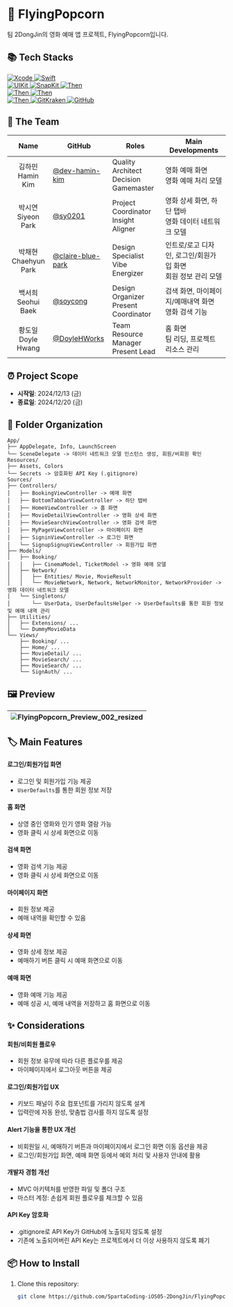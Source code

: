 # 🍿 FlyingPopcorn
팀 2DongJin의 영화 예매 앱 프로젝트, FlyingPopcorn입니다.

## 📚 Tech Stacks
<div>
  <a href="https://developer.apple.com/xcode/" target="_blank">
    <img src="https://img.shields.io/badge/Xcode_16.1-147EFB?style=for-the-badge&logo=xcode&logoColor=white" alt="Xcode">
  </a>
  <a href="https://swift.org/" target="_blank">
    <img src="https://img.shields.io/badge/Swift_5-F05138?style=for-the-badge&logo=swift&logoColor=white" alt="Swift">
  </a>
  <br>
  <a href="https://developer.apple.com/documentation/uikit" target="_blank">
    <img src="https://img.shields.io/badge/UIKit-2396F3?style=for-the-badge&logo=uikit&logoColor=white" alt="UIKit">
  </a>
  <a href="https://github.com/SnapKit/SnapKit" target="_blank">
    <img src="https://img.shields.io/badge/SnapKit-00aeb9?style=for-the-badge&logoColor=white" alt="SnapKit">
  </a>
  <a href="https://github.com/devxoul/Then" target="_blank">
    <img src="https://img.shields.io/badge/Then-00aeb9?style=for-the-badge&logoColor=white" alt="Then">
  </a>
  <br>
  <a href="https://github.com/onevcat/Kingfisher" target="_blank">
    <img src="https://img.shields.io/badge/Kingfisher-1c8dfc?style=for-the-badge&logoColor=white" alt="Then">
  </a>
  <a href="https://github.com/Alamofire/Alamofire" target="_blank">
    <img src="https://img.shields.io/badge/AlamoFire-d6401b?style=for-the-badge&logoColor=white" alt="Then">
  </a>
  <br>
  <a href="https://git-fork.com/" target="_blank">
    <img src="https://img.shields.io/badge/fork-1c8dfc?style=for-the-badge&logoColor=white" alt="Then">
  </a>
  <a href="https://www.gitkraken.com/" target="_blank">
    <img src="https://img.shields.io/badge/gitkraken-179287?style=for-the-badge&logo=gitkraken&logoColor=white" alt="GitKraken">
  </a>
  <a href="https://github.com/" target="_blank">
    <img src="https://img.shields.io/badge/github-181717?style=for-the-badge&logo=github&logoColor=white" alt="GitHub">
  </a>
  <br>
</div>

## 👥 The Team
| Name     | GitHub   | Roles    | Main Developments |
|:--------:| -------- | -------- | ----------------- |
| 김하민 <br> Hamin Kim | [@dev-hamin-kim](https://github.com/dev-hamin-kim) | Quality Architect <br> Decision Gamemaster | 영화 예매 화면 <br> 영화 예매 처리 모델 |
| 박시연 <br> Siyeon Park | [@sy0201](https://github.com/sy0201) | Project Coordinator <br> Insight Aligner | 영화 상세 화면, 하단 탭바 <br> 영화 데이터 네트워크 모델 |
| 박채현 <br> Chaehyun Park | [@claire-blue-park](https://github.com/claire-blue-park) | Design Specialist <br> Vibe Energizer | 인트로/로고 디자인, 로그인/회원가입 화면 <br> 회원 정보 관리 모델 |
| 백서희 <br> Seohui Baek | [@soycong](https://github.com/soycong) | Design Organizer <br> Present Coordinator | 검색 화면, 마이페이지/예매내역 화면 <br> 영화 검색 기능 |
| 황도일 <br> Doyle Hwang | [@DoyleHWorks](https://github.com/DoyleHWorks) | Team Resource Manager <br> Present Lead | 홈 화면 <br> 팀 리딩, 프로젝트 리소스 관리 |

## ⏰ Project Scope
- **시작일**: 2024/12/13 (금)
- **종료일**: 2024/12/20 (금)

## 📂 Folder Organization
```
App/
├── AppDelegate, Info, LaunchScreen
└── SceneDelegate -> 데이터 네트워크 모델 인스턴스 생성, 회원/비회원 확인
Resources/
├── Assets, Colors
└── Secrets -> 암호화된 API Key (.gitignore)
Sources/
├── Controllers/
│   ├── BookingViewController -> 예매 화면
│   ├── BottomTabbarViewController -> 하단 탭바
│   ├── HomeViewController -> 홈 화면
│   ├── MovieDetailViewController -> 영화 상세 화면
│   ├── MovieSearchViewController -> 영화 검색 화면
│   ├── MyPageViewController -> 마이페이지 화면
│   ├── SigninViewController -> 로그인 화면
│   └── SignupSignupViewController -> 회원가입 화면
├── Models/
│   ├── Booking/ 
│   │   ├── CinemaModel, TicketModel -> 영화 예매 모델
│   ├── Network/ 
│   │   ├── Entities/ Movie, MovieResult
│   │   └── MovieNetwork, Network, NetworkMonitor, NetworkProvider -> 영화 데이터 네트워크 모델
│   └── Singletons/ 
│       └── UserData, UserDefaultsHelper -> UserDefaults를 통한 회원 정보 및 예매 내역 관리
├── Utilities/
│   ├── Extensions/ ...
│   └── DummyMovieData
└── Views/
    ├── Booking/ ...
    ├── Home/ ...
    ├── MovieDetail/ ...
    ├── MovieSearch/ ...
    ├── MovieSearch/ ...
    └── SignAuth/ ...
```

## 🖼️ Preview
|![FlyingPopcorn_Preview_002_resized](https://github.com/user-attachments/assets/5c8c9082-07c1-4771-8001-5831d2d63cc5)|
|---|

## 🏷 Main Features
#### 로그인/회원가입 화면
- 로그인 및 회원가입 기능 제공
- `UserDefaults`를 통한 회원 정보 저장
  
#### 홈 화면
- 상영 중인 영화와 인기 영화 열람 가능
- 영화 클릭 시 상세 화면으로 이동

#### 검색 화면
- 영화 검색 기능 제공
- 영화 클릭 시 상세 화면으로 이동

#### 마이페이지 화면
- 회원 정보 제공
- 예매 내역을 확인할 수 있음
  
#### 상세 화면
- 영화 상세 정보 제공
- 예매하기 버튼 클릭 시 예매 화면으로 이동
  
#### 예매 화면
- 영화 예매 기능 제공
- 예매 성공 시, 예매 내역을 저장하고 홈 화면으로 이동

## ✨ Considerations
#### 회원/비회원 플로우
- 회원 정보 유무에 따라 다른 플로우를 제공
- 마이페이지에서 로그아웃 버튼을 제공

#### 로그인/회원가입 UX
- 키보드 패널이 주요 컴포넌트를 가리지 않도록 설계
- 입력란에 자동 완성, 맞춤법 검사를 하지 않도록 설정

#### Alert 기능을 통한 UX 개선
- 비회원일 시, 예매하기 버튼과 마이페이지에서 로그인 화면 이동 옵션을 제공
- 로그인/회원가입 화면, 예매 화면 등에서 예외 처리 및 사용자 안내에 활용

#### 개발자 경험 개선
- MVC 아키텍처를 반영한 파일 및 폴더 구조
- 마스터 계정: 손쉽게 회원 플로우를 체크할 수 있음

#### API Key 암호화
- .gitignore로 API Key가 GitHub에 노출되지 않도록 설정
- 기존에 노출되어버린 API Key는 프로젝트에서 더 이상 사용하지 않도록 폐기

## 📦 How to Install  
1. Clone this repository:  
   ```bash  
   git clone https://github.com/SpartaCoding-iOS05-2DongJin/FlyingPopcorn.git  
   ```  
